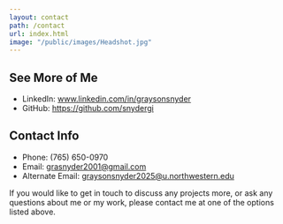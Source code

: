 ```yaml
---
layout: contact
path: /contact
url: index.html
image: "/public/images/Headshot.jpg"
---
```


## See More of Me
* LinkedIn: www.linkedin.com/in/graysonsnyder
* GitHub: https://github.com/snydergi

## Contact Info
* Phone: (765) 650-0970
* Email: grasnyder2001@gmail.com
* Alternate Email: graysonsnyder2025@u.northwestern.edu

If you would like to get in touch to discuss any projects more, or ask any questions about me or my work, please contact me at one of the options listed above.